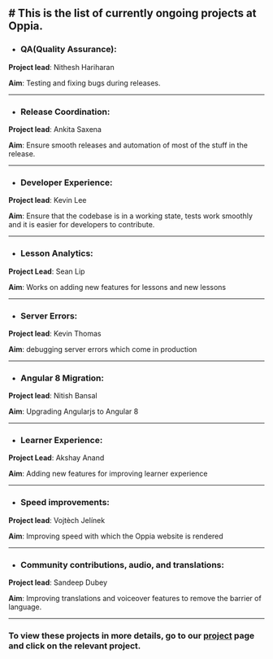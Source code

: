 ## # **This is the list of currently ongoing projects at Oppia.**

* ### QA(Quality Assurance):
**Project lead**: Nithesh Hariharan

**Aim**: Testing and fixing bugs during releases.

***

* ### Release Coordination: 
**Project lead**: Ankita Saxena

**Aim**: Ensure smooth releases and automation of most of the stuff in the release.

***

* ### Developer Experience: 
**Project lead**: Kevin Lee

**Aim**: Ensure that the codebase is in a working state, tests work smoothly and it is easier for developers to contribute.

***

* ### Lesson Analytics:
**Project Lead**: Sean Lip

**Aim**: Works on adding new features for lessons and new lessons

***

* ### Server Errors: 
**Project lead**: Kevin Thomas

**Aim**: debugging server errors which come in production

***

* ### Angular 8 Migration:
**Project lead**: Nitish Bansal

**Aim**: Upgrading Angularjs to Angular 8

***

* ### Learner Experience: 
**Project Lead**: Akshay Anand

**Aim**: Adding new features for improving learner experience

***

* ### Speed improvements: 
**Project lead**: Vojtèch Jelínek

**Aim**: Improving speed with which the Oppia website is rendered

***

* ### Community contributions, audio, and translations:
**Project lead**: Sandeep Dubey

**Aim**: Improving translations and voiceover features to remove the barrier of language.

***

### To view these projects in more details, go to our [project](https://github.com/oppia/oppia/projects) page and click on the relevant project.
